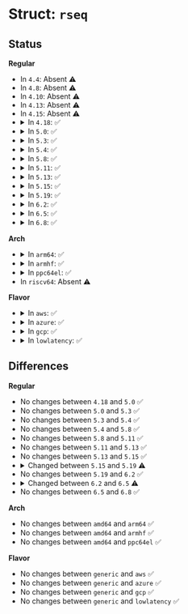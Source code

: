 # Struct: <code>rseq</code>

## Status
<b>Regular</b>
<ul>
<li>
In <code>4.4</code>: Absent ⚠️
</li>
<li>
In <code>4.8</code>: Absent ⚠️
</li>
<li>
In <code>4.10</code>: Absent ⚠️
</li>
<li>
In <code>4.13</code>: Absent ⚠️
</li>
<li>
In <code>4.15</code>: Absent ⚠️
</li>
<li>
<details>
<summary>In <code>4.18</code>: ✅</summary>

```c
struct rseq {
    __u32 cpu_id_start;
    __u32 cpu_id;
    union (anon) rseq_cs;
    __u32 flags;
};
```
</details>
</li>
<li>
<details>
<summary>In <code>5.0</code>: ✅</summary>

```c
struct rseq {
    __u32 cpu_id_start;
    __u32 cpu_id;
    union (anon) rseq_cs;
    __u32 flags;
};
```
</details>
</li>
<li>
<details>
<summary>In <code>5.3</code>: ✅</summary>

```c
struct rseq {
    __u32 cpu_id_start;
    __u32 cpu_id;
    union (anon) rseq_cs;
    __u32 flags;
};
```
</details>
</li>
<li>
<details>
<summary>In <code>5.4</code>: ✅</summary>

```c
struct rseq {
    __u32 cpu_id_start;
    __u32 cpu_id;
    union (anon) rseq_cs;
    __u32 flags;
};
```
</details>
</li>
<li>
<details>
<summary>In <code>5.8</code>: ✅</summary>

```c
struct rseq {
    __u32 cpu_id_start;
    __u32 cpu_id;
    union (anon) rseq_cs;
    __u32 flags;
};
```
</details>
</li>
<li>
<details>
<summary>In <code>5.11</code>: ✅</summary>

```c
struct rseq {
    __u32 cpu_id_start;
    __u32 cpu_id;
    union (anon) rseq_cs;
    __u32 flags;
};
```
</details>
</li>
<li>
<details>
<summary>In <code>5.13</code>: ✅</summary>

```c
struct rseq {
    __u32 cpu_id_start;
    __u32 cpu_id;
    union (anon) rseq_cs;
    __u32 flags;
};
```
</details>
</li>
<li>
<details>
<summary>In <code>5.15</code>: ✅</summary>

```c
struct rseq {
    __u32 cpu_id_start;
    __u32 cpu_id;
    union (anon) rseq_cs;
    __u32 flags;
};
```
</details>
</li>
<li>
<details>
<summary>In <code>5.19</code>: ✅</summary>

```c
struct rseq {
    __u32 cpu_id_start;
    __u32 cpu_id;
    __u64 rseq_cs;
    __u32 flags;
};
```
</details>
</li>
<li>
<details>
<summary>In <code>6.2</code>: ✅</summary>

```c
struct rseq {
    __u32 cpu_id_start;
    __u32 cpu_id;
    __u64 rseq_cs;
    __u32 flags;
};
```
</details>
</li>
<li>
<details>
<summary>In <code>6.5</code>: ✅</summary>

```c
struct rseq {
    __u32 cpu_id_start;
    __u32 cpu_id;
    __u64 rseq_cs;
    __u32 flags;
    __u32 node_id;
    __u32 mm_cid;
    char end[0];
};
```
</details>
</li>
<li>
<details>
<summary>In <code>6.8</code>: ✅</summary>

```c
struct rseq {
    __u32 cpu_id_start;
    __u32 cpu_id;
    __u64 rseq_cs;
    __u32 flags;
    __u32 node_id;
    __u32 mm_cid;
    char end[0];
};
```
</details>
</li>
</ul>
<b>Arch</b>
<ul>
<li>
<details>
<summary>In <code>arm64</code>: ✅</summary>

```c
struct rseq {
    __u32 cpu_id_start;
    __u32 cpu_id;
    union (anon) rseq_cs;
    __u32 flags;
};
```
</details>
</li>
<li>
<details>
<summary>In <code>armhf</code>: ✅</summary>

```c
struct rseq {
    __u32 cpu_id_start;
    __u32 cpu_id;
    union (anon) rseq_cs;
    __u32 flags;
};
```
</details>
</li>
<li>
<details>
<summary>In <code>ppc64el</code>: ✅</summary>

```c
struct rseq {
    __u32 cpu_id_start;
    __u32 cpu_id;
    union (anon) rseq_cs;
    __u32 flags;
};
```
</details>
</li>
<li>
In <code>riscv64</code>: Absent ⚠️
</li>
</ul>
<b>Flavor</b>
<ul>
<li>
<details>
<summary>In <code>aws</code>: ✅</summary>

```c
struct rseq {
    __u32 cpu_id_start;
    __u32 cpu_id;
    union (anon) rseq_cs;
    __u32 flags;
};
```
</details>
</li>
<li>
<details>
<summary>In <code>azure</code>: ✅</summary>

```c
struct rseq {
    __u32 cpu_id_start;
    __u32 cpu_id;
    union (anon) rseq_cs;
    __u32 flags;
};
```
</details>
</li>
<li>
<details>
<summary>In <code>gcp</code>: ✅</summary>

```c
struct rseq {
    __u32 cpu_id_start;
    __u32 cpu_id;
    union (anon) rseq_cs;
    __u32 flags;
};
```
</details>
</li>
<li>
<details>
<summary>In <code>lowlatency</code>: ✅</summary>

```c
struct rseq {
    __u32 cpu_id_start;
    __u32 cpu_id;
    union (anon) rseq_cs;
    __u32 flags;
};
```
</details>
</li>
</ul>

## Differences
<b>Regular</b>
<ul>
<li>
No changes between <code>4.18</code> and <code>5.0</code> ✅
</li>
<li>
No changes between <code>5.0</code> and <code>5.3</code> ✅
</li>
<li>
No changes between <code>5.3</code> and <code>5.4</code> ✅
</li>
<li>
No changes between <code>5.4</code> and <code>5.8</code> ✅
</li>
<li>
No changes between <code>5.8</code> and <code>5.11</code> ✅
</li>
<li>
No changes between <code>5.11</code> and <code>5.13</code> ✅
</li>
<li>
No changes between <code>5.13</code> and <code>5.15</code> ✅
</li>
<li>
<details>
<summary>Changed between <code>5.15</code> and <code>5.19</code> ⚠️</summary>
<ul>
<li>
<b>Field type changed. </b>
<code>union (anon) rseq_cs</code> ➡️ <code>__u64 rseq_cs</code>
</li>
</ul>
</details>
</li>
<li>
No changes between <code>5.19</code> and <code>6.2</code> ✅
</li>
<li>
<details>
<summary>Changed between <code>6.2</code> and <code>6.5</code> ⚠️</summary>
<ul>
<li>
<b>Field added. </b>
<code>__u32 node_id</code>
</li>
<li>
<b>Field added. </b>
<code>__u32 mm_cid</code>
</li>
<li>
<b>Field added. </b>
<code>char end[0]</code>
</li>
</ul>
</details>
</li>
<li>
No changes between <code>6.5</code> and <code>6.8</code> ✅
</li>
</ul>
<b>Arch</b>
<ul>
<li>
No changes between <code>amd64</code> and <code>arm64</code> ✅
</li>
<li>
No changes between <code>amd64</code> and <code>armhf</code> ✅
</li>
<li>
No changes between <code>amd64</code> and <code>ppc64el</code> ✅
</li>
</ul>
<b>Flavor</b>
<ul>
<li>
No changes between <code>generic</code> and <code>aws</code> ✅
</li>
<li>
No changes between <code>generic</code> and <code>azure</code> ✅
</li>
<li>
No changes between <code>generic</code> and <code>gcp</code> ✅
</li>
<li>
No changes between <code>generic</code> and <code>lowlatency</code> ✅
</li>
</ul>
